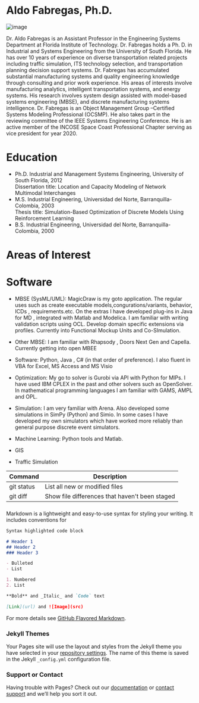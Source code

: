 # Aldo Fabregas, Ph.D.
![image](/Aldo-Fabregas/AF_pic.jpg)

Dr. Aldo Fabregas is an Assistant Professor in the Engineering Systems Department at Florida Institute of Technology. Dr. Fabregas holds a Ph. D. in Industrial and Systems Engineering from the University of South Florida. He has over 10 years of experience on diverse transportation related projects including traffic simulation, ITS technology selection, and transportation planning decision support systems. Dr. Fabregas has accumulated substantial manufacturing systems and quality engineering knowledge through consulting and prior work experience. His areas of interests involve manufacturing analytics, intelligent transportation systems, and energy systems. His research involves system design assisted with model-based systems engineering (MBSE), and discrete manufacturing systems intelligence. Dr. Fabregas is an Object Management Group –Certified Systems Modeling Professional (OCSMP). He also takes part in the reviewing committee of the IEEE Systems Engineering Conference. He is an active member of the INCOSE Space Coast Professional Chapter serving as vice president for year 2020.

# Education
* Ph.D. Industrial and Management Systems Engineering, University of South Florida, 2012<br>
  Dissertation title: Location and Capacity Modeling of Network Multimodal Interchanges<br>
* M.S. Industrial Engineering, Universidad del Norte, Barranquilla-Colombia, 2003 <br>
  Thesis title: Simulation-Based Optimization of Discrete Models Using Reinforcement Learning <br>
* B.S. Industrial Engineering, Universidad del Norte, Barranquilla-Colombia, 2000 <br>

# Areas of Interest




# Software
* MBSE (SysML/UML): MagicDraw is my goto application. The regular uses such as create executable models,congurations/variants, behavior, ICDs , requirements.etc. On the extras I  have developed plug-ins in Java for MD , integrated with Matlab and Modelica. I am familiar with writing validation scripts using OCL. Develop domain specific extensions via profiles.  Currently into Functional Mockup Units and Co-SImulation.
* Other MBSE: I am familiar with Rhapsody , Doors Next Gen and Capella. Currently getting into open MBEE
* Software: Python, Java , C# (in that order of preference). I also fluent in VBA for Excel, MS Access and MS Visio

* Optimization: My go to solver is Gurobi via API with Python for MIPs. I have used IBM CPLEX in the past and other solvers such as OpenSolver. In mathematical programming languages I am familiar with GAMS, AMPL and OPL.

* Simulation: I am very familiar with Arena. Also developed some simulations in SimPy (Python) and Simio. In some cases I have developed my own simulators which have worked more reliably than general purpose discrete event simulators.

* Machine Learning: Python tools and Matlab. 

* GIS

* Traffic Simulation

| Command | Description |
| --- | --- |
| git status | List all new or modified files |
| git diff | Show file differences that haven't been staged |


###
Markdown is a lightweight and easy-to-use syntax for styling your writing. It includes conventions for

```markdown
Syntax highlighted code block

# Header 1
## Header 2
### Header 3

- Bulleted
- List

1. Numbered
2. List

**Bold** and _Italic_ and `Code` text

[Link](url) and ![Image](src)
```

For more details see [GitHub Flavored Markdown](https://guides.github.com/features/mastering-markdown/).

### Jekyll Themes

Your Pages site will use the layout and styles from the Jekyll theme you have selected in your [repository settings](https://github.com/a-fabregas/Aldo-Fabregas/settings). The name of this theme is saved in the Jekyll `_config.yml` configuration file.

### Support or Contact

Having trouble with Pages? Check out our [documentation](https://docs.github.com/categories/github-pages-basics/) or [contact support](https://github.com/contact) and we’ll help you sort it out.
